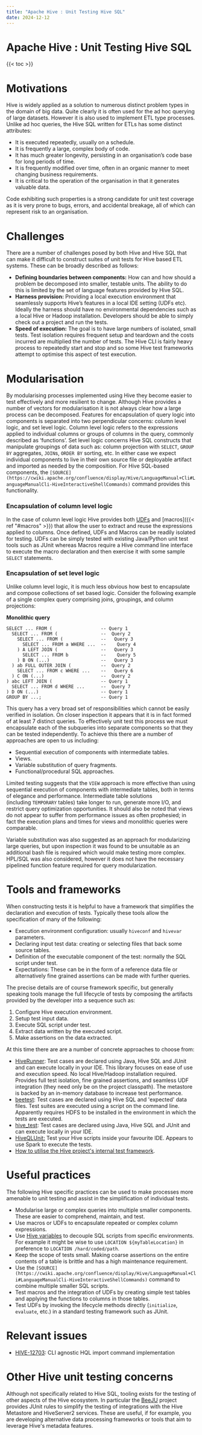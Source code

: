 ```yaml
---
title: "Apache Hive : Unit Testing Hive SQL"
date: 2024-12-12
---
```


# Apache Hive : Unit Testing Hive SQL

{{< toc >}}

# Motivations

Hive is widely applied as a solution to numerous distinct problem types in the domain of big data. Quite clearly it is often used for the ad hoc querying of large datasets. However it is also used to implement ETL type processes. Unlike ad hoc queries, the Hive SQL written for ETLs has some distinct attributes:

* It is executed repeatedly, usually on a schedule.
* It is frequently a large, complex body of code.
* It has much greater longevity, persisting in an organisation’s code base for long periods of time.
* It is frequently modified over time, often in an organic manner to meet changing business requirements.
* It is critical to the operation of the organisation in that it generates valuable data.

Code exhibiting such properties is a strong candidate for unit test coverage as it is very prone to bugs, errors, and accidental breakage, all of which can represent risk to an organisation.

# Challenges

There are a number of challenges posed by both Hive and Hive SQL that can make it difficult to construct suites of unit tests for Hive based ETL systems. These can be broadly described as follows:

* **Defining boundaries between components:** How can and how should a problem be decomposed into smaller, testable units. The ability to do this is limited by the set of language features provided by Hive SQL.
* **Harness provision:** Providing a local execution environment that seamlessly supports Hive’s features in a local IDE setting (UDFs etc). Ideally the harness should have no environmental dependencies such as a local Hive or Hadoop installation. Developers should be able to simply check out a project and run the tests.
* **Speed of execution:** The goal is to have large numbers of isolated, small tests. Test isolation requires frequent setup and teardown and the costs incurred are multiplied the number of tests. The Hive CLI is fairly heavy process to repeatedly start and stop and so some Hive test frameworks attempt to optimise this aspect of test execution.

# Modularisation

By modularising processes implemented using Hive they become easier to test effectively and more resilient to change. Although Hive provides a number of vectors for modularisation it is not always clear how a large process can be decomposed. Features for encapsulation of query logic into components is separated into two perpendicular concerns: column level logic, and set level logic. Column level logic refers to the expressions applied to individual columns or groups of columns in the query, commonly described as ‘functions’. Set level logic concerns Hive SQL constructs that manipulate groupings of data such as: column projection with `SELECT`, `GROUP BY` aggregates, `JOIN`s, `ORDER BY` sorting, etc. In either case we expect individual components to live in their own source file or deployable artifact and imported as needed by the composition. For Hive SQL-based components, the `[SOURCE](https://cwiki.apache.org/confluence/display/Hive/LanguageManual+Cli#LanguageManualCli-HiveInteractiveShellCommands)` command provides this functionality.

### Encapsulation of column level logic

In the case of column level logic Hive provides both [UDFs](https://cwiki.apache.org/confluence/display/Hive/HivePlugins#HivePlugins-CreatingCustomUDFs) and [macros]({{< ref "#macros" >}}) that allow the user to extract and reuse the expressions applied to columns. Once defined, UDFs and Macros can be readily isolated for testing. UDFs can be simply tested with existing Java/Python unit test tools such as JUnit whereas Macros require a Hive command line interface to execute the macro declaration and then exercise it with some sample `SELECT` statements.

### Encapsulation of set level logic

Unlike column level logic, it is much less obvious how best to encapsulate and compose collections of set based logic. Consider the following example of a single complex query comprising joins, groupings, and column projections:

**Monolithic query**

```
SELECT ... FROM (                  -- Query 1
  SELECT ... FROM (                --  Query 2
    SELECT ... FROM (              --   Query 3
      SELECT ... FROM a WHERE ...  --    Query 4
    ) A LEFT JOIN (                --   Query 3
      SELECT ... FROM b            --    Query 5
    ) B ON (...)                   --   Query 3 
  ) ab FULL OUTER JOIN (           --  Query 2
    SELECT ... FROM c WHERE ...    --   Query 6
  ) C ON (...)                     --  Query 2
) abc LEFT JOIN (                  -- Query 1
  SELECT ... FROM d WHERE ...      --  Query 7
) D ON (...)                       -- Query 1
GROUP BY ...;                      -- Query 1
```

This query has a very broad set of responsibilities which cannot be easily verified in isolation. On closer inspection it appears that it is in fact formed of at least 7 distinct queries. To effectively unit test this process we must encapsulate each of the subqueries into separate components so that they can be tested independently. To achieve this there are a number of approaches are open to us including:

* Sequential execution of components with intermediate tables.
* Views.
* Variable substitution of query fragments.
* Functional/procedural SQL approaches.

Limited testing suggests that the `VIEW` approach is more effective than using sequential execution of components with intermediate tables, both in terms of elegance and performance. Intermediate table solutions (including `TEMPORARY` tables) take longer to run, generate more I/O, and restrict query optimization opportunities. It should also be noted that views do not appear to suffer from performance issues as often prophesied; in fact the execution plans and times for views and monolithic queries were comparable. 

Variable substitution was also suggested as an approach for modularizing large queries, but upon inspection it was found to be unsuitable as an additional bash file is required which would make testing more complex. HPL/SQL was also considered, however it does not have the necessary pipelined function feature required for query modularization. 

# Tools and frameworks

When constructing tests it is helpful to have a framework that simplifies the declaration and execution of tests. Typically these tools allow the specification of many of the following:

* Execution environment configuration: usually `hiveconf` and `hivevar` parameters.
* Declaring input test data: creating or selecting files that back some source tables.
* Definition of the executable component of the test: normally the SQL script under test.
* Expectations: These can be in the form of a reference data file or alternatively fine grained assertions can be made with further queries.

The precise details are of course framework specific, but generally speaking tools manage the full lifecycle of tests by composing the artifacts provided by the developer into a sequence such as:

1. Configure Hive execution environment.
2. Setup test input data.
3. Execute SQL script under test.
4. Extract data written by the executed script.
5. Make assertions on the data extracted.

At this time there are are a number of concrete approaches to choose from:

* [HiveRunner](https://github.com/klarna/HiveRunner): Test cases are declared using Java, Hive SQL and JUnit and can execute locally in your IDE. This library focuses on ease of use and execution speed. No local Hive/Hadoop installation required. Provides full test isolation, fine grained assertions, and seamless UDF integration (they need only be on the project classpath). The metastore is backed by an in-memory database to increase test performance.
* [beetest](https://github.com/kawaa/Beetest): Test cases are declared using Hive SQL and 'expected' data files. Test suites are executed using a script on the command line. Apparently requires HDFS to be installed in the environment in which the tests are executed.
* [hive_test](https://github.com/edwardcapriolo/hive_test): Test cases are declared using Java, Hive SQL and JUnit and can execute locally in your IDE.
* [HiveQLUnit:](http://finraos.github.io/HiveQLUnit/) Test your Hive scripts inside your favourite IDE. Appears to use Spark to execute the tests.
* [How to utilise the Hive project's internal test framework](http://dev.bizo.com/2011/04/hive-unit-testing.html).

# Useful practices

The following Hive specific practices can be used to make processes more amenable to unit testing and assist in the simplification of individual tests.

* Modularise large or complex queries into multiple smaller components. These are easier to comprehend, maintain, and test.
* Use macros or UDFs to encapsulate repeated or complex column expressions.
* Use [Hive variables](https://cwiki.apache.org/confluence/display/Hive/LanguageManual+VariableSubstitution) to decouple SQL scripts from specific environments. For example it might be wise to use `LOCATION ${myTableLocation}` in preference to `LOCATION /hard/coded/path`.
* Keep the scope of tests small. Making coarse assertions on the entire contents of a table is brittle and has a high maintenance requirement.
* Use the `[SOURCE](https://cwiki.apache.org/confluence/display/Hive/LanguageManual+Cli#LanguageManualCli-HiveInteractiveShellCommands)` command to combine multiple smaller SQL scripts.
* Test macros and the integration of UDFs by creating simple test tables and applying the functions to columns in those tables.
* Test UDFs by invoking the lifecycle methods directly (`initialize`, `evaluate`, etc.) in a standard testing framework such as JUnit.

# Relevant issues

* [HIVE-12703](https://issues.apache.org/jira/browse/HIVE-12703): CLI agnostic HQL import command implementation

# Other Hive unit testing concerns

Although not specifically related to Hive SQL, tooling exists for the testing of other aspects of the Hive ecosystem. In particular the [BeeJU](https://github.com/HotelsDotCom/beeju) project provides JUnit rules to simplify the testing of integrations with the Hive Metastore and HiveServer2 services. These are useful, if for example, you are developing alternative data processing frameworks or tools that aim to leverage Hive's metadata features.

